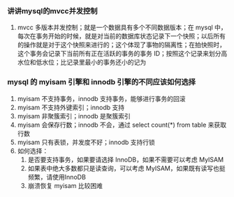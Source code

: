 ### 讲讲mysql的mvcc并发控制
1.  mvcc 多版本并发控制；就是一个数据具有多个不同数据版本；在 mysql 中，每次在事务开始的时候，就是对当前的数据库状态记录下一个快照；以后所有的操作就是对于这个快照来进行的；这个体现了事物的隔离性；在拍快照时，这个事务会记录下当前所有正在活跃的事务的事务 ID；按照这个记录来划分高水位和低水位；比记录里最小的事务还小的记为

### mysql 的 myisam 引擎和 innodb 引擎的不同应该如何选择
1.  myisam 不支持事务，innodb 支持事务，能够进行事务的回滚
2.  myisam 不支持外键索引；innodb 支持
3.  myisam 非聚簇索引；innodb 是聚簇索引
4.  myisam 会保存行数；innodb 不会，通过 select count(\*) from table 来获取行数
5.  myisam 只有表锁，并发度不好；innodb 支持行锁
6.  如何选择：
    1.  是否要支持事务，如果要请选择 InnoDB，如果不需要可以考虑 MyISAM
    2.  如果表中绝大多数都只是读查询，可以考虑 MyISAM，如果既有读写也挺频繁，请使用InnoDB
    3.  崩溃恢复 myisam 比较困难

###
